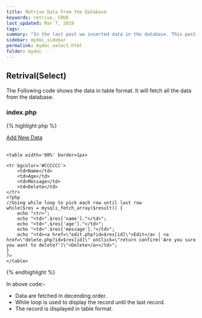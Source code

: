 ```yaml
---
title: Retrive Data From the Database
keywords: retrive, CRUD
last_updated: Mar 7, 2019
tags:
summary: "In the last post we inserted data in the database. This post discusses about the retrival of data from the database."
sidebar: mydoc_sidebar
permalink: mydoc_select.html
folder: mydoc
---
```


## Retrival(Select)

The Following code shows the data in table format. It will fetch all the data from the database.

### index.php
{% highlight php %}

<?php
//including the database connection file
include_once("config.php");

//fetching data in descending order (lastest entry first)
$result = mysqli_query($mysqli, "SELECT * FROM users ORDER BY id DESC"); // using mysqli_query
?>

<html>
<head>	
	<title>Homepage</title>
</head>

<body>
<a href="add.html">Add New Data</a><br/><br/>

    <table width='80%' border=1px>

    <tr bgcolor='#CCCCCC'>
    	<td>Name</td>
    	<td>Age</td>
    	<td>Message</td>
    	<td>Delete</td>
    </tr>
    <?php
	//Using while loop to pick each row until last row
    while($res = mysqli_fetch_array($result)) {
    	echo "<tr>";
    	echo "<td>".$res['name']."</td>";
    	echo "<td>".$res['age']."</td>";
    	echo "<td>".$res['message']."</td>";
    	echo "<td><a href=\"edit.php?id=$res[id]\">Edit</a> | <a href=\"delete.php?id=$res[id]\" onClick=\"return confirm('Are you sure you want to delete?')\">Delete</a></td>";
    }
    ?>
    </table>

</body>
</html>

{% endhighlight %}

In above code:-
- Data are fetched in decending order.
- While loop is used to display the record until the last record.
- The record is displayed in table format.
